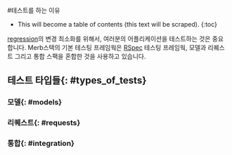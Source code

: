 #테스트를 하는 이유

* This will become a table of contents (this text will be scraped).
{:toc}

[regression][]의 변경 최소화를 위해서, 여러분의 어플리케이션을 테스트하는 것은 중요합니다.
Merb스택의 기본 테스팅 프레임웍은 [RSpec][] 테스팅 프레임웍, 모델과 리퀘스트 그리고 통합 스팩을 혼합한 것을 사용하고 있습니다.

## 테스트 타입들{: #types_of_tests}

### 모델{: #models}

### 리퀘스트{: #requests}

### 통합{: #integration}


<!-- Links -->
[regression]:         http://en.wikipedia.org/wiki/Software_regression
[RSpec]:              http://rspec.info/
